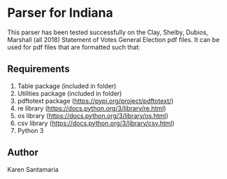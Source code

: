 # Parser for Indiana 
This parser has been tested successfully on the Clay, Shelby, Dubios, Marshall (all 2018) Statement of Votes General Election pdf files. It can be used for pdf files that are formatted such that: 


## Requirements 
1. Table package (included in folder)
2. Utilities package (included in folder)
3. pdftotext package (https://pypi.org/project/pdftotext/)
4. re library (https://docs.python.org/3/library/re.html)
5. os library (https://docs.python.org/3/library/os.html)
6. csv library (https://docs.python.org/3/library/csv.html)
7. Python 3

## Author
Karen Santamaria

